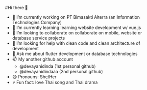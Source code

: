 #Hi there 👋
- 🔭 I’m currently working on PT Bimasakti Alterra (an Information Technologies Company)
- 🌱 I’m currently learning learning website development w/ vue.js
- 👯 I’m looking to collaborate on collaborate on mobile, website or database service projects
- 🤔 I’m looking for help with clean code and clean architecture of development
- 💬 Ask me about flutter development or database technologies
- 📫 My another github account
  - @devayanidinda (1st personal github)
  - @devayanidindaaa (2nd personal github)
- 😄 Pronouns: She/Her
- ⚡ Fun fact: love Thai song and Thai drama
